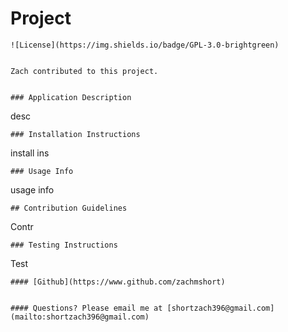 # Project


    ![License](https://img.shields.io/badge/GPL-3.0-brightgreen)


    Zach contributed to this project.


    ### Application Description

desc


    ### Installation Instructions

 install ins


    ### Usage Info

 usage info


    ## Contribution Guidelines

Contr


    ### Testing Instructions

 Test


    #### [Github](https://www.github.com/zachmshort)


    #### Questions? Please email me at [shortzach396@gmail.com](mailto:shortzach396@gmail.com)